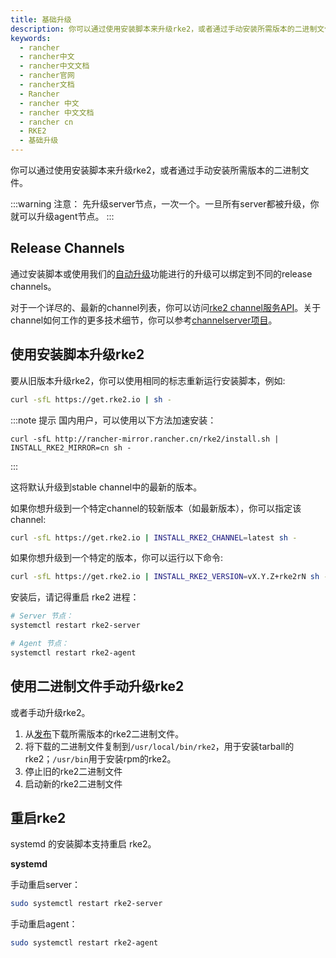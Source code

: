 ```yaml
---
title: 基础升级
description: 你可以通过使用安装脚本来升级rke2，或者通过手动安装所需版本的二进制文件。
keywords:
  - rancher
  - rancher中文
  - rancher中文文档
  - rancher官网
  - rancher文档
  - Rancher
  - rancher 中文
  - rancher 中文文档
  - rancher cn
  - RKE2
  - 基础升级
---
```



你可以通过使用安装脚本来升级rke2，或者通过手动安装所需版本的二进制文件。

:::warning 注意：
先升级server节点，一次一个。一旦所有server都被升级，你就可以升级agent节点。
:::

## Release Channels

通过安装脚本或使用我们的[自动升级](/docs/rke2/upgrade/automated_upgrade/_index)功能进行的升级可以绑定到不同的release channels。

对于一个详尽的、最新的channel列表，你可以访问[rke2 channel服务API](https://update.rke2.io/v1-release/channels)。关于channel如何工作的更多技术细节，你可以参考[channelserver项目](https://github.com/rancher/channelserver)。

## 使用安装脚本升级rke2

要从旧版本升级rke2，你可以使用相同的标志重新运行安装脚本，例如:

```sh
curl -sfL https://get.rke2.io | sh -
```

:::note 提示
国内用户，可以使用以下方法加速安装：

```
curl -sfL http://rancher-mirror.rancher.cn/rke2/install.sh | INSTALL_RKE2_MIRROR=cn sh - 
```
:::

这将默认升级到stable channel中的最新的版本。

如果你想升级到一个特定channel的较新版本（如最新版本），你可以指定该channel:
```sh
curl -sfL https://get.rke2.io | INSTALL_RKE2_CHANNEL=latest sh -
```

如果你想升级到一个特定的版本，你可以运行以下命令:

```sh
curl -sfL https://get.rke2.io | INSTALL_RKE2_VERSION=vX.Y.Z+rke2rN sh -
```

安装后，请记得重启 rke2 进程：

```sh
# Server 节点：
systemctl restart rke2-server

# Agent 节点：
systemctl restart rke2-agent
```

## 使用二进制文件手动升级rke2

或者手动升级rke2。

1. 从[发布](https://github.com/rancher/rke2/releases)下载所需版本的rke2二进制文件。
2. 将下载的二进制文件复制到`/usr/local/bin/rke2`，用于安装tarball的rke2；`/usr/bin`用于安装rpm的rke2。
3. 停止旧的rke2二进制文件
4. 启动新的rke2二进制文件

## 重启rke2

systemd 的安装脚本支持重启 rke2。

**systemd**

手动重启server：
```sh
sudo systemctl restart rke2-server
```

手动重启agent：
```sh
sudo systemctl restart rke2-agent
```
